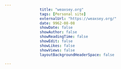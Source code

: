 ---
                title: "weaxsey.org"
                tags: [Personal site]
                externalUrl: "https://weaxsey.org/"
                date: 9962-08-08
                showDate: false
                showAuthor: false
                showReadingTime: false
                showEdit: false
                showLikes: false
                showViews: false
                layoutBackgroundHeaderSpace: false
                ---
